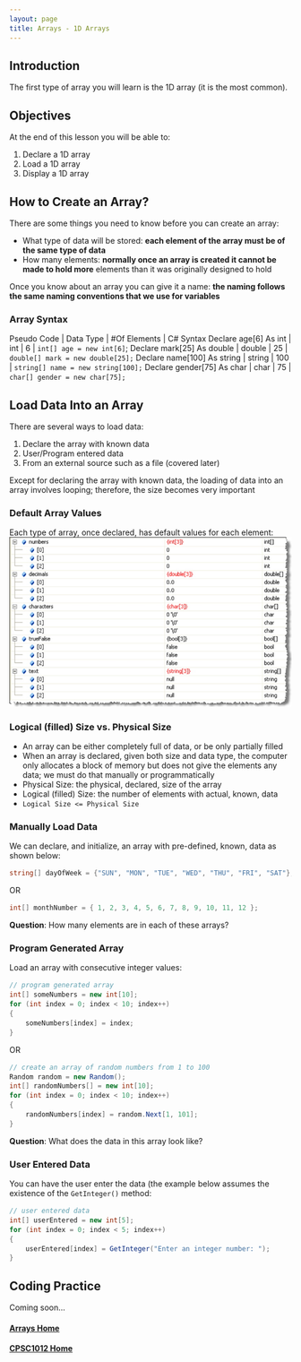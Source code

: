 ```yaml
---
layout: page
title: Arrays - 1D Arrays
---
```

## Introduction
The first type of array you will learn is the 1D array (it is the most common).

## Objectives
At the end of this lesson you will be able to:
1. Declare a 1D array
2. Load a 1D array
3. Display a 1D array

## How to Create an Array?
There are some things you need to know before you can create an array:
* What type of data will be stored: **each element of the array must be of the same type of data**
* How many elements: **normally once an array is created it cannot be made to hold more** elements than it was originally designed to hold

Once you know about an array you can give it a name: **the naming follows the same naming conventions that we use for variables**

### Array Syntax

Pseudo Code | Data Type | #Of Elements | C# Syntax
Declare age[6] As int | int | 6 | `int[] age = new int[6]`;
Declare mark[25] As double | double | 25 | `double[] mark = new double[25];`
Declare name[100] As string | string | 100 | `string[] name = new string[100];`
Declare gender[75] As char | char | 75 | `char[] gender = new char[75];`

## Load Data Into an Array
There are several ways to load data:
1. Declare the array with known data
2. User/Program entered data
3. From an external source such as a file (covered later)

Except for declaring the array with known data, the loading of data into an array involves looping; therefore, the size becomes very important

### Default Array Values
Each type of array, once declared, has default values for each element:<br>
![default-array-values](files/default-array-values.jpg)

### Logical (filled) Size vs. Physical Size
* An array can be either completely full of data, or be only partially filled
* When an array is declared, given both size and data type, the computer only allocates a block of memory but does not give the elements any data; we must do that manually or programmatically
* Physical Size: the physical, declared, size of the array
* Logical (filled) Size: the number of elements with actual, known, data
* `Logical Size <= Physical Size`

### Manually Load Data
We can declare, and initialize, an array with pre-defined, known, data as shown below:

```csharp
string[] dayOfWeek = {"SUN", "MON", "TUE", "WED", "THU", "FRI", "SAT"};
```

OR

```csharp
int[] monthNumber = { 1, 2, 3, 4, 5, 6, 7, 8, 9, 10, 11, 12 };
```

**Question**: How many elements are in each of these arrays?

### Program Generated Array
Load an array with consecutive integer values:

```csharp
// program generated array
int[] someNumbers = new int[10];
for (int index = 0; index < 10; index++)
{
    someNumbers[index] = index;
}
```

OR

```csharp
// create an array of random numbers from 1 to 100
Random random = new Random();
int[] randomNumbers[] = new int[10];
for (int index = 0; index < 10; index++)
{
    randomNumbers[index] = random.Next[1, 101];
}
```

**Question**: What does the data in this array look like?

### User Entered Data
You can have the user enter the data (the example below assumes the existence of the `GetInteger()` method:

```csharp
// user entered data
int[] userEntered = new int[5];
for (int index = 0; index < 5; index++)
{
    userEntered[index] = GetInteger("Enter an integer number: ");
}
```

## Coding Practice
Coming soon...

#### [Arrays Home](index.md)
#### [CPSC1012 Home](../)